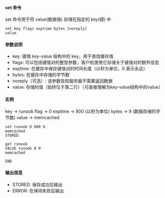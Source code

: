 #### set 命令
set 命令用于将 value(数据值) 存储在指定的 key(键) 中
```memcached
set key flags exptime bytes [noreply] 
value
```

#### 参数说明
- key: 键值 key-value 结构中的 key，用于查找缓存值
- flags: 可以包括键值对的整型参数，客户机使用它存储关于键值对的额外信息
- exptime: 在缓存中保存键值对的时间长度（以秒为单位，0 表示永远）
- bytes: 在缓存中存储的字节数
- noreply（可选）: 该参数告知服务器不需要返回数据
- value: 存储的值（始终位于第二行）（可直接理解为key-value结构中的value）

#### 实例
key → runoob
flag → 0
exptime → 900 (以秒为单位)
bytes → 9 (数据存储的字节数)
value → memcached

```memcached
set runoob 0 900 9
memcached
STORED

get runoob
VALUE runoob 0 9
memcached

END
```

#### 输出信息
- STORED: 保存成功后输出
- ERROR: 在保持失败后输出
